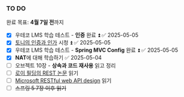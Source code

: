 ### TO DO
완료 목표: **4월 7일 전**까지
- [x] 우테코 LMS 학습 테스트 - **인증** 완료 ⏫ ✅ 2025-05-05
- [x] [토니의 인증과 인가](https://www.youtube.com/watch?v=y0xMXlOAfss&embeds_referring_euri=https%3A%2F%2Ftechcourse.woowahan.com%2F&source_ve_path=MjM4NTE) 시청 ⏫ ✅ 2025-05-05
- [x] 우테코 LMS 학습 테스트 - **Spring MVC Config** 완료 ⏫ ✅ 2025-05-05
- [x] **NAT**에 대해 학습하기 ✅ 2025-05-04
- [ ] 오브젝트 10장 - **상속과 코드 재사용** 읽고 정리
- [ ] [로이 필딩의 REST 논문](https://ics.uci.edu/~fielding/pubs/dissertation/fielding_dissertation.pdf) 읽기
- [ ] [Microsoft RESTful web API design](https://learn.microsoft.com/en-us/azure/architecture/best-practices/api-design) 읽기
- [ ] ~~스프링 5 7장 이후 읽기~~
